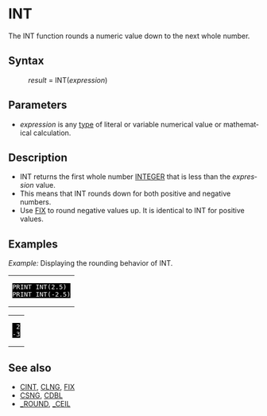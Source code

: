 <style>pre.codeide, pre.outputfixed, .outputcrt0 { background-color: #000 !important; color: #FFF !important; }</style><!DOCTYPE html>
<html class="client-nojs" dir="ltr" lang="en">
<head>
<title>INT - QB64 Phoenix Edition Wiki</title>
</head>
<body class="mediawiki ltr sitedir-ltr mw-hide-empty-elt ns-0 ns-subject page-INT rootpage-INT skin-vector action-view skin-vector-legacy vector-feature-language-in-header-enabled vector-feature-language-in-main-page-header-disabled vector-feature-language-alert-in-sidebar-disabled vector-feature-sticky-header-disabled vector-feature-sticky-header-edit-disabled vector-feature-table-of-contents-disabled vector-feature-visual-enhancement-next-disabled">
<div class="mw-body" id="content" role="main">
<a id="top"></a>
<h1 class="firstHeading mw-first-heading" id="firstHeading"><span class="mw-page-title-main">INT</span></h1>
<div class="vector-body" id="bodyContent">
<div class="mw-body-content mw-content-ltr" dir="ltr" id="mw-content-text" lang="en"><div class="mw-parser-output"><p>The <a class="mw-selflink selflink">INT</a> function rounds a numeric value down to the next whole number.
</p>
<h2><span class="mw-headline" id="Syntax">Syntax</span></h2>
<dl><dd><i>result</i> = <a class="mw-selflink selflink">INT</a>(<i>expression</i>)</dd></dl>
<p>
</p>
<h2><span class="mw-headline" id="Parameters">Parameters</span></h2>
<ul><li><i>expression</i> is any <a href="Data_types" title="Data types">type</a> of literal or variable numerical value or mathematical calculation.</li></ul>
<p>
</p>
<h2><span class="mw-headline" id="Description">Description</span></h2>
<ul><li><a class="mw-selflink selflink">INT</a> returns the first whole number <a href="INTEGER" title="INTEGER">INTEGER</a> that is less than the <i>expression</i> value.</li>
<li>This means that <a class="mw-selflink selflink">INT</a> rounds down for both positive and negative numbers.</li>
<li>Use <a href="FIX" title="FIX">FIX</a> to round negative values up. It is identical to <a class="mw-selflink selflink">INT</a> for positive values.</li></ul>
<p>
</p>
<h2><span class="mw-headline" id="Examples">Examples</span></h2>
<p><i>Example:</i> Displaying the rounding behavior of <a class="mw-selflink selflink">INT</a>.
</p>
<table cellpadding="15px" width="100%">
<tbody><tr>
<td><pre class="codeide">PRINT INT(2.5)
PRINT INT(-2.5)
</pre>
</td></tr></tbody></table>
<table cellpadding="15px" width="100%">
<tbody><tr>
<td><pre class="outputcrt0"> 2
-3
</pre>
</td></tr></tbody></table>
<p>
</p>
<h2><span class="mw-headline" id="See_also">See also</span></h2>
<ul><li><a href="CINT" title="CINT">CINT</a>, <a href="CLNG" title="CLNG">CLNG</a>, <a href="FIX" title="FIX">FIX</a></li>
<li><a href="CSNG" title="CSNG">CSNG</a>, <a href="CDBL" title="CDBL">CDBL</a></li>
<li><a href="ROUND" title="ROUND">_ROUND</a>, <a href="CEIL" title="CEIL">_CEIL</a></li></ul>
<p>
</p>
<!-- 
NewPP limit report
Cached time: 20240714154210
Cache expiry: 86400
Reduced expiry: false
Complications: [show‐toc]
CPU time usage: 0.022 seconds
Real time usage: 0.028 seconds
Preprocessor visited node count: 44/1000000
Post‐expand include size: 812/2097152 bytes
Template argument size: 36/2097152 bytes
Highest expansion depth: 3/100
Expensive parser function count: 0/100
Unstrip recursion depth: 0/20
Unstrip post‐expand size: 0/5000000 bytes
-->
<!--
Transclusion expansion time report (%,ms,calls,template)
100.00%   16.672      1 -total
 11.77%    1.963      1 Template:PageSyntax
  9.38%    1.563      4 Template:Parameter
  8.89%    1.483      1 Template:OutputStart
  8.31%    1.386      1 Template:CodeStart
  8.23%    1.373      1 Template:PageParameters
  8.09%    1.349      1 Template:PageSeeAlso
  8.06%    1.344      1 Template:PageNavigation
  8.01%    1.335      1 Template:OutputEnd
  7.98%    1.331      1 Template:PageDescription
-->
<!-- Saved in parser cache with key qb64pnix_mw19894-mwmb_:pcache:idhash:285-0!canonical and timestamp 20240714154210 and revision id 6428.
 -->
</div>
</div>
</div>
</div>
</body>
</html>